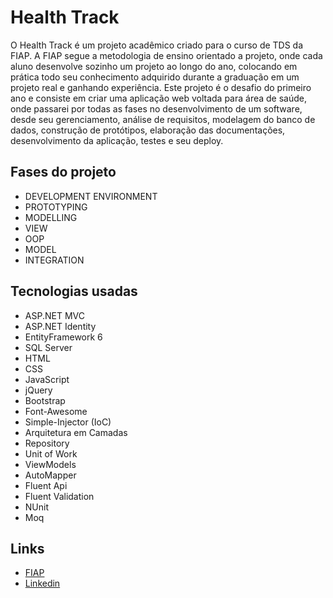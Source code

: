 # Health Track

O Health Track é um projeto acadêmico criado para o curso de TDS da FIAP. A FIAP segue a metodologia de ensino orientado a projeto, onde cada aluno desenvolve sozinho um projeto ao longo do ano, colocando em prática todo seu conhecimento adquirido durante a graduação em um projeto real e ganhando experiência. Este projeto é o desafio do primeiro ano e consiste em criar uma aplicação web voltada para área de saúde, onde passarei por todas as fases no desenvolvimento de um software, desde seu gerenciamento, análise de requisitos, modelagem do banco de dados, construção de protótipos, elaboração das documentações, desenvolvimento da aplicação, testes e seu deploy.

## <a name="Fases"></a>Fases do projeto

* DEVELOPMENT ENVIRONMENT
* PROTOTYPING
* MODELLING
* VIEW
* OOP 
* MODEL
* INTEGRATION

## Tecnologias usadas

* ASP.NET MVC
* ASP.NET Identity
* EntityFramework 6
* SQL Server
* HTML
* CSS
* JavaScript
* jQuery
* Bootstrap
* Font-Awesome
* Simple-Injector (IoC)
* Arquitetura em Camadas
* Repository
* Unit of Work
* ViewModels
* AutoMapper
* Fluent Api
* Fluent Validation
* NUnit
* Moq

## Links 

* [FIAP](https://www.fiap.com.br/) 
* [Linkedin](https://www.linkedin.com/in/guisfits/)